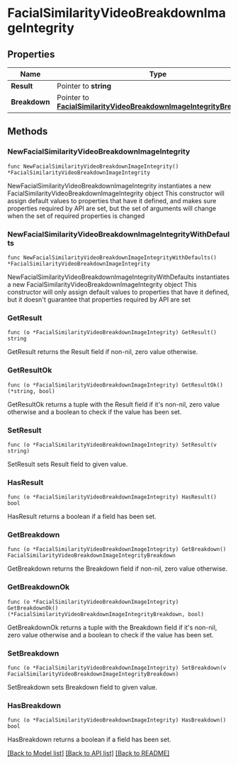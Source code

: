 # FacialSimilarityVideoBreakdownImageIntegrity

## Properties

Name | Type | Description | Notes
------------ | ------------- | ------------- | -------------
**Result** | Pointer to **string** |  | [optional] 
**Breakdown** | Pointer to [**FacialSimilarityVideoBreakdownImageIntegrityBreakdown**](FacialSimilarityVideoBreakdownImageIntegrityBreakdown.md) |  | [optional] 

## Methods

### NewFacialSimilarityVideoBreakdownImageIntegrity

`func NewFacialSimilarityVideoBreakdownImageIntegrity() *FacialSimilarityVideoBreakdownImageIntegrity`

NewFacialSimilarityVideoBreakdownImageIntegrity instantiates a new FacialSimilarityVideoBreakdownImageIntegrity object
This constructor will assign default values to properties that have it defined,
and makes sure properties required by API are set, but the set of arguments
will change when the set of required properties is changed

### NewFacialSimilarityVideoBreakdownImageIntegrityWithDefaults

`func NewFacialSimilarityVideoBreakdownImageIntegrityWithDefaults() *FacialSimilarityVideoBreakdownImageIntegrity`

NewFacialSimilarityVideoBreakdownImageIntegrityWithDefaults instantiates a new FacialSimilarityVideoBreakdownImageIntegrity object
This constructor will only assign default values to properties that have it defined,
but it doesn't guarantee that properties required by API are set

### GetResult

`func (o *FacialSimilarityVideoBreakdownImageIntegrity) GetResult() string`

GetResult returns the Result field if non-nil, zero value otherwise.

### GetResultOk

`func (o *FacialSimilarityVideoBreakdownImageIntegrity) GetResultOk() (*string, bool)`

GetResultOk returns a tuple with the Result field if it's non-nil, zero value otherwise
and a boolean to check if the value has been set.

### SetResult

`func (o *FacialSimilarityVideoBreakdownImageIntegrity) SetResult(v string)`

SetResult sets Result field to given value.

### HasResult

`func (o *FacialSimilarityVideoBreakdownImageIntegrity) HasResult() bool`

HasResult returns a boolean if a field has been set.

### GetBreakdown

`func (o *FacialSimilarityVideoBreakdownImageIntegrity) GetBreakdown() FacialSimilarityVideoBreakdownImageIntegrityBreakdown`

GetBreakdown returns the Breakdown field if non-nil, zero value otherwise.

### GetBreakdownOk

`func (o *FacialSimilarityVideoBreakdownImageIntegrity) GetBreakdownOk() (*FacialSimilarityVideoBreakdownImageIntegrityBreakdown, bool)`

GetBreakdownOk returns a tuple with the Breakdown field if it's non-nil, zero value otherwise
and a boolean to check if the value has been set.

### SetBreakdown

`func (o *FacialSimilarityVideoBreakdownImageIntegrity) SetBreakdown(v FacialSimilarityVideoBreakdownImageIntegrityBreakdown)`

SetBreakdown sets Breakdown field to given value.

### HasBreakdown

`func (o *FacialSimilarityVideoBreakdownImageIntegrity) HasBreakdown() bool`

HasBreakdown returns a boolean if a field has been set.


[[Back to Model list]](../README.md#documentation-for-models) [[Back to API list]](../README.md#documentation-for-api-endpoints) [[Back to README]](../README.md)


